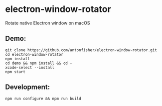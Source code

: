 # electron-window-rotator

Rotate native Electron window on macOS

## Demo:

```
git clone https://github.com/antonfisher/electron-window-rotator.git
cd electron-window-rotator
npm install
cd demo && npm install && cd -
xcode-select --install
npm start
```

## Development:

```
npm run configure && npm run build
```
